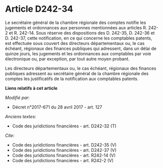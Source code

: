 # Article D242-34

Le secrétaire général de la chambre régionale des comptes notifie les jugements et ordonnances aux personnes mentionnées aux
articles R. 242-2 et R. 242-14. Sous réserve des dispositions des D. 242-35, D. 242-36 et D. 242-37, cette notification, en
ce qui concerne les comptables patents, est effectuée sous couvert des directeurs départementaux ou, le cas échéant,
régionaux des finances publiques qui adressent, dans un délai de quinze jours, les jugements et les ordonnances aux
comptables par voie électronique ou, par exception, par tout autre moyen probant. 

Les directeurs départementaux ou, le cas échéant, régionaux des finances publiques adressent au secrétaire général de la
chambre régionale des comptes les justificatifs de la notification aux comptables patents.

**Liens relatifs à cet article**

_Modifié par_:

  - Décret n°2017-671 du 28 avril 2017 - art. 127

_Anciens textes_:

  - Code des juridictions financières - art. D242-32 (T)

_Cite_:

  - Code des juridictions financières - art. D242-35 (V)
  - Code des juridictions financières - art. D242-37 (V)
  - Code des juridictions financières - art. R242-14 (V)
  - Code des juridictions financières - art. R242-2 (V)
